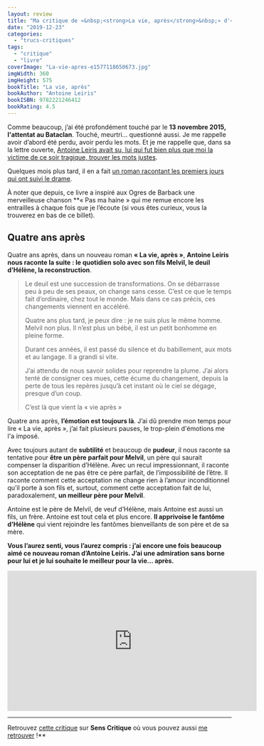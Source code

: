 ```yaml
---
layout: review
title: "Ma critique de «&nbsp;<strong>La vie, après</strong>&nbsp;» d'<em>Antoine Leiris</em>"
date: "2019-12-23"
categories: 
  - "trucs-critiques"
tags: 
  - "critique"
  - "livre"
coverImage: "La-vie-apres-e1577118650673.jpg"
imgWidth: 360
imgHeight: 575
bookTitle: "La vie, après"
bookAuthor: "Antoine Leiris"
bookISBN: 9782221246412  
bookRating: 4.5
---
```


Comme beaucoup, j’ai été profondément touché par le **13 novembre 2015, l'attentat au Bataclan**. Touché, meurtri… questionné aussi. Je me rappelle avoir d’abord été perdu, avoir perdu les mots. Et je me rappelle que, dans sa la lettre ouverte, [Antoine Leiris avait su, lui qui fut bien plus que moi la victime de ce soir tragique, trouver les mots justes](https://www.6x8.org/2015/11/vous-naurez-pas-ma-haine/).

Quelques mois plus tard, il en a fait [un roman racontant les premiers jours qui ont suivi le drame](https://www.6x8.org/2016/06/ma-critique-de-vous-naurez-pas-ma-haine-dantoine-leiris/).

À noter que depuis, ce livre a inspiré aux Ogres de Barback une merveilleuse chanson **« Pas ma haine » qui me remue encore les entrailles à chaque fois que je l’écoute (si vous êtes curieux, vous la trouverez en bas de ce billet).

## Quatre ans après

Quatre ans après, dans un nouveau roman **« La vie, après »**, **Antoine Leiris nous raconte la suite : le quotidien solo avec son fils Melvil, le deuil d’Hélène, la reconstruction**.

<blockquote class="citation"><div>
<p>Le deuil est une succession de transformations. On se débarrasse peu à peu de ses peaux, on change sans cesse. C’est ce que le temps fait d’ordinaire, chez tout le monde. Mais dans ce cas précis, ces changements viennent en accéléré.</p>
<p>Quatre ans plus tard, je peux dire : je ne suis plus le même homme. Melvil non plus. Il n’est plus un bébé, il est un petit bonhomme en pleine forme.</p>
<p>Durant ces années, il est passé du silence et du babillement, aux mots et au langage. Il a grandi si vite.</p>
<p>J’ai attendu de nous savoir solides pour reprendre la plume. J’ai alors tenté de consigner ces mues, cette écume du changement, depuis la perte de tous les repères jusqu’à cet instant où le ciel se dégage, presque d’un coup.</p>
<p>C’est là que vient la «&nbsp;vie après&nbsp;»</p></div></blockquote>

Quatre ans après, **l’émotion est toujours là**. J’ai dû prendre mon temps pour lire « La vie, après », j’ai fait plusieurs pauses, le trop-plein d'émotions me l'a imposé.

Avec toujours autant de **subtilité** et beaucoup de **pudeur**, il nous raconte sa tentative pour **être un père parfait pour Melvil**, un père qui saurait compenser la disparition d’Hélène. Avec un recul impressionnant, il raconte son acceptation de ne pas être ce père parfait, de l’impossibilité de l’être. Il raconte comment cette acceptation ne change rien à l’amour inconditionnel qu’il porte à son fils et, surtout, comment cette acceptation fait de lui, paradoxalement, **un meilleur père pour Melvil**.

Antoine est le père de Melvil, de veuf d’Hélène, mais Antoine est aussi un fils, un frère. Antoine est tout cela et plus encore. **Il apprivoise le fantôme d’Hélène** qui vient rejoindre les fantômes bienveillants de son père et de sa mère.

**Vous l’aurez senti, vous l’aurez compris : j’ai encore une fois beaucoup aimé ce nouveau roman d’Antoine Leiris. J’ai une admiration sans borne pour lui et je lui souhaite le meilleur pour la vie… après.**

<div class="center"><iframe width="560" height="315" src="https://www.youtube-nocookie.com/embed/N1E_8Yfbj34" frameborder="0" allow="accelerometer; autoplay; encrypted-media; gyroscope; picture-in-picture" allowfullscreen class="center"></iframe></div>

* * *

Retrouvez [cette critique](https://www.senscritique.com/livre/La_vie_apres/critique/208662532) sur **Sens Critique** où vous pouvez aussi [me retrouver](http://www.senscritique.com/Arnaud_Malon) !**
